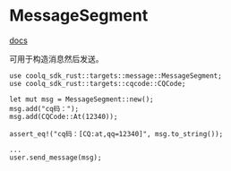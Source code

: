 # MessageSegment

[docs](https://docs.rs/coolq-sdk-rust/latest/coolq_sdk_rust/targets/message/struct.MessageSegment.html)

可用于构造消息然后发送。

```text
use coolq_sdk_rust::targets::message::MessageSegment;
use coolq_sdk_rust::targets::cqcode::CQCode;

let mut msg = MessageSegment::new();
msg.add("cq码：");
msg.add(CQCode::At(12340));

assert_eq!("cq码：[CQ:at,qq=12340]", msg.to_string());

...
user.send_message(msg);
```

